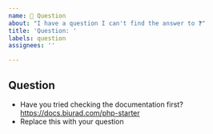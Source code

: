 ```yaml
---
name: 🙋 Question
about: "I have a question I can't find the answer to ❓"
title: 'Question: '
labels: question
assignees: ''

---
```


## Question

- Have you tried checking the documentation first? https://docs.biurad.com/php-starter
- Replace this with your question
